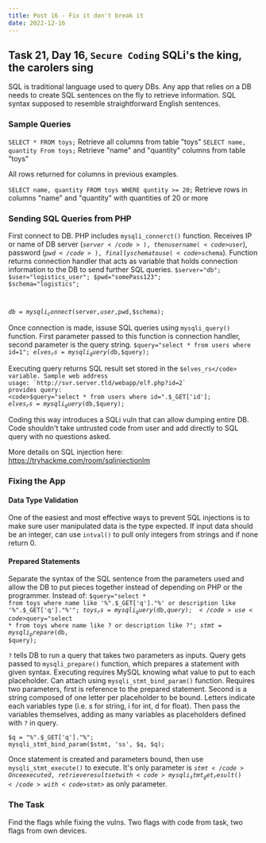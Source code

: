 ```yaml
---
title: Post 16 - Fix it don't break it
date: 2022-12-16
---
```

## Task 21, Day 16, <code>Secure Coding</code> SQLi's the king, the carolers sing
SQL is traditional language used to query DBs. Any app that relies on a DB needs to create SQL sentences on the fly to retrieve information. SQL syntax supposed to resemble straightforward English sentences.

### Sample Queries
<code>SELECT * FROM toys;</code> Retrieve all columns from table "toys"
<code>SELECT name, quantity From toys;</code> Retrieve "name" and "quantity" columns from table "toys"

All rows returned for columns in previous examples.

<code>SELECT name, quantity FROM toys WHERE quntity >= 20;</code> Retrieve rows in columns "name" and "quantity" with quantities of 20 or more

### Sending SQL Queries from PHP
First connect to DB. PHP includes <code>mysqli_connerct()</code> function. Receives IP or name of DB server (<code>$server</code>), then username (<code>$user</code>), password (<code>$pwd</code>), finally schema to use (<code>$schema</code>). Function returns connection handler that acts as variable that holds connection information to the DB to send further SQL queries. 
<code>$server="db";
$user="logistics_user";
$pwd="somePass123";
$schema="logistics";

$db=mysqli_connect($server,$user,$pwd,$schema);</code>

Once connection is made, issuse SQL queries using <code>mysqli_query()</code> function. First parameter passed to this function is connection handler, second parameter is the query string.
<code>$query="select * from users where id=1";
$elves_rs=mysqli_query($db,$query);</code>

Executing query returns SQL result set stored in the <code>$elves_rs</code> variable. Sample web address usage: `http://svr.server.tld/webapp/elf.php?id=2`
provides query: 
<code>$query="select * from users where id=".$_GET['id'];
$elves_rs=mysqli_query($db,$query);</code>

Coding this way introduces a SQLi vuln that can allow dumping entire DB. Code shouldn't take untrusted code from user and add directly to SQL query with no questions asked.

More details on SQL injection here: https://tryhackme.com/room/sqlinjectionlm

### Fixing the App
#### Data Type Validation
One of the easiest and most effective ways to prevent SQL injections is to make sure user manipulated data is the type expected. If input data should be an integer, can use <code>intval()</code> to pull only integers from strings and if none return 0. 

#### Prepared Statements
Separate the syntax of the SQL sentence from the parameters used and allow the DB to put pieces together instead of depending on PHP or the programmer. Instead of:
<code>$query="select * from toys where name like '%".$_GET['q']."%' or description like '%".$_GET['q']."%'";
$toys_rs=mysqli_query($db,$query);</code>
use
<code>$query="select * from toys where name like ? or description like ?";
$stmt=mysqli_prepare($db, $query);</code>

<code>?</code> tells DB to run a query that takes two parameters as inputs. Query gets passed to <code>mysqli_prepare()</code> function, which prepares a statement with given syntax. Executing requires MySQL knowing what value to put to each placeholder. Can attach using <code>mysqli_stmt_bind_param()</code> function. Requires two parameters, first is reference to the prepared statement. Second is a string composed of one letter per placeholder to be bound. Letters indicate each variables type (i.e. s for string, i for int, d for float). Then pass the variables themselves, adding as many variables as placeholders defined with <code>?</code> in query.

<code>$q = "%".$_GET['q']."%";
mysqli_stmt_bind_param($stmt, 'ss', $q, $q);</code>

Once statement is created and parameters bound, then use <code>mysqli_stmt_execute()</code> to execute. It's only parameter is <code>$stmt</code> Once executed, retrieve result set with <code>mysqli_stmt_get_result()</code> with <code>$stmt></code> as only parameter.

### The Task
Find the flags while fixing the vulns. Two flags with code from task, two flags from own devices.